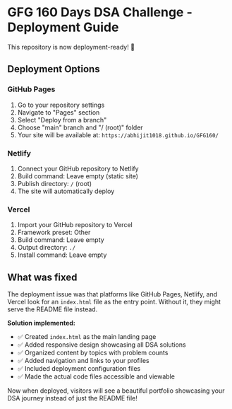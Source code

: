 # GFG 160 Days DSA Challenge - Deployment Guide

This repository is now deployment-ready! 🚀

## Deployment Options

### GitHub Pages
1. Go to your repository settings
2. Navigate to "Pages" section
3. Select "Deploy from a branch"
4. Choose "main" branch and "/ (root)" folder
5. Your site will be available at: `https://abhijit1018.github.io/GFG160/`

### Netlify
1. Connect your GitHub repository to Netlify
2. Build command: Leave empty (static site)
3. Publish directory: `/` (root)
4. The site will automatically deploy

### Vercel
1. Import your GitHub repository to Vercel
2. Framework preset: Other
3. Build command: Leave empty
4. Output directory: `./`
5. Install command: Leave empty

## What was fixed

The deployment issue was that platforms like GitHub Pages, Netlify, and Vercel look for an `index.html` file as the entry point. Without it, they might serve the README file instead.

**Solution implemented:**
- ✅ Created `index.html` as the main landing page
- ✅ Added responsive design showcasing all DSA solutions
- ✅ Organized content by topics with problem counts
- ✅ Added navigation and links to your profiles
- ✅ Included deployment configuration files
- ✅ Made the actual code files accessible and viewable

Now when deployed, visitors will see a beautiful portfolio showcasing your DSA journey instead of just the README file!